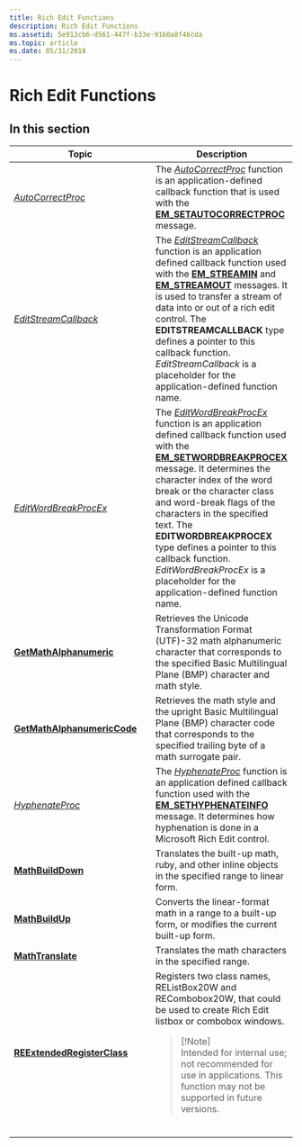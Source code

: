 ```yaml
---
title: Rich Edit Functions
description: Rich Edit Functions
ms.assetid: 5e913cb6-d561-447f-b33e-9160a8f46cda
ms.topic: article
ms.date: 05/31/2018
---
```


# Rich Edit Functions

## In this section



<table>
<colgroup>
<col style="width: 50%" />
<col style="width: 50%" />
</colgroup>
<thead>
<tr class="header">
<th>Topic</th>
<th>Description</th>
</tr>
</thead>
<tbody>
<tr class="odd">
<td><a href="/windows/desktop/api/Richedit/nc-richedit-autocorrectproc"><em>AutoCorrectProc</em></a><br/></td>
<td>The <a href="/windows/desktop/api/Richedit/nc-richedit-autocorrectproc"><em>AutoCorrectProc</em></a> function is an application-defined callback function that is used with the <a href="em-setautocorrectproc.md"><strong>EM_SETAUTOCORRECTPROC</strong></a> message.<br/></td>
</tr>
<tr class="even">
<td><a href="/windows/desktop/api/Richedit/nc-richedit-editstreamcallback"><em>EditStreamCallback</em></a><br/></td>
<td>The <a href="/windows/desktop/api/Richedit/nc-richedit-editstreamcallback"><em>EditStreamCallback</em></a> function is an application defined callback function used with the <a href="em-streamin.md"><strong>EM_STREAMIN</strong></a> and <a href="em-streamout.md"><strong>EM_STREAMOUT</strong></a> messages. It is used to transfer a stream of data into or out of a rich edit control. The <strong>EDITSTREAMCALLBACK</strong> type defines a pointer to this callback function. <em>EditStreamCallback</em> is a placeholder for the application-defined function name. <br/></td>
</tr>
<tr class="odd">
<td><a href="/windows/desktop/api/Richedit/nc-richedit-editwordbreakprocex"><em>EditWordBreakProcEx</em></a><br/></td>
<td>The <a href="/windows/desktop/api/Richedit/nc-richedit-editwordbreakprocex"><em>EditWordBreakProcEx</em></a> function is an application defined callback function used with the <a href="em-setwordbreakprocex.md"><strong>EM_SETWORDBREAKPROCEX</strong></a> message. It determines the character index of the word break or the character class and word-break flags of the characters in the specified text. The <strong>EDITWORDBREAKPROCEX</strong> type defines a pointer to this callback function. <em>EditWordBreakProcEx</em> is a placeholder for the application-defined function name. <br/></td>
</tr>
<tr class="even">
<td><a href="/previous-versions/windows/desktop/legacy/hh780353(v=vs.85)"><strong>GetMathAlphanumeric</strong></a><br/></td>
<td>Retrieves the Unicode Transformation Format (UTF)-32 math alphanumeric character that corresponds to the specified Basic Multilingual Plane (BMP) character and math style. <br/></td>
</tr>
<tr class="odd">
<td><a href="/previous-versions/windows/desktop/legacy/hh780354(v=vs.85)"><strong>GetMathAlphanumericCode</strong></a><br/></td>
<td>Retrieves the math style and the upright Basic Multilingual Plane (BMP) character code that corresponds to the specified trailing byte of a math surrogate pair.<br/></td>
</tr>
<tr class="even">
<td><a href="/windows/desktop/api/Richedit/nf-richedit-hyphenateproc"><em>HyphenateProc</em></a><br/></td>
<td>The <a href="/windows/desktop/api/Richedit/nf-richedit-hyphenateproc"><em>HyphenateProc</em></a> function is an application defined callback function used with the <a href="em-sethyphenateinfo.md"><strong>EM_SETHYPHENATEINFO</strong></a> message. It determines how hyphenation is done in a Microsoft Rich Edit control.<br/></td>
</tr>
<tr class="odd">
<td><a href="/previous-versions/windows/desktop/legacy/hh780443(v=vs.85)"><strong>MathBuildDown</strong></a><br/></td>
<td>Translates the built-up math, ruby, and other inline objects in the specified range to linear form.<br/></td>
</tr>
<tr class="even">
<td><a href="/previous-versions/windows/desktop/legacy/hh780445(v=vs.85)"><strong>MathBuildUp</strong></a><br/></td>
<td>Converts the linear-format math in a range to a built-up form, or modifies the current built-up form. <br/></td>
</tr>
<tr class="odd">
<td><a href="/previous-versions/windows/desktop/legacy/hh780446(v=vs.85)"><strong>MathTranslate</strong></a><br/></td>
<td>Translates the math characters in the specified range.<br/></td>
</tr>
<tr class="even">
<td><a href="reextendedregisterclass.md"><strong>REExtendedRegisterClass</strong></a><br/></td>
<td>Registers two class names, REListBox20W and RECombobox20W, that could be used to create Rich Edit listbox or combobox windows. <br/>
<blockquote>
[!Note]<br />
Intended for internal use; not recommended for use in applications. This function may not be supported in future versions.
</blockquote>
<br/></td>
</tr>
</tbody>
</table>



 

 

